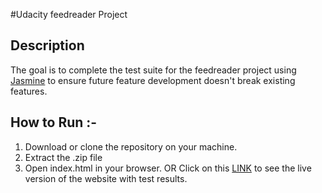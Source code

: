 #Udacity feedreader Project

## Description
  The goal is to complete the test suite for the feedreader project using [Jasmine](http://jasmine.github.io/) to ensure future feature development doesn't break existing features. 

## How to Run :-
 1. Download or clone the repository on your machine.
 2. Extract the .zip file
 3. Open index.html in your browser.
    OR
    Click on this [LINK](https://github.com/RevathiShanmugam/Udacity-project-feedreader.git) to see the live version of the website with test results.

